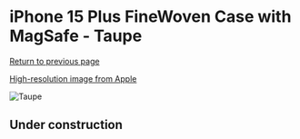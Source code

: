 # iPhone 15 Plus FineWoven Case with MagSafe - Taupe

[Return to previous page](/iphone_15)

[High-resolution image from Apple](https://store.storeimages.cdn-apple.com/8756/as-images.apple.com/is/MT473?wid=4500&hei=4500&fmt=png)

<div style="width: 500px"><img src="/everyphone/MT473.png" alt="Taupe"></div>

## Under construction
